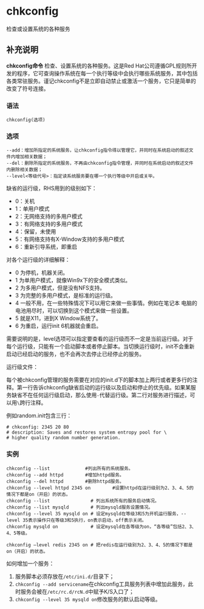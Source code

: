 chkconfig
===

检查或设置系统的各种服务

## 补充说明

**chkconfig命令** 检查、设置系统的各种服务。这是Red Hat公司遵循GPL规则所开发的程序，它可查询操作系统在每一个执行等级中会执行哪些系统服务，其中包括各类常驻服务。谨记chkconfig不是立即自动禁止或激活一个服务，它只是简单的改变了符号连接。

###  语法 

```
chkconfig(选项)
```

###  选项 

```
--add：增加所指定的系统服务，让chkconfig指令得以管理它，并同时在系统启动的叙述文件内增加相关数据；
--del：删除所指定的系统服务，不再由chkconfig指令管理，并同时在系统启动的叙述文件内删除相关数据；
--level<等级代号>：指定读系统服务要在哪一个执行等级中开启或关毕。
```
缺省的运行级，RHS用到的级别如下：

* 0：关机
* 1：单用户模式
* 2：无网络支持的多用户模式
* 3：有网络支持的多用户模式
* 4：保留，未使用
* 5：有网络支持有X-Window支持的多用户模式
* 6：重新引导系统，即重启

对各个运行级的详细解释：

* 0 为停机，机器关闭。
* 1 为单用户模式，就像Win9x下的安全模式类似。
* 2  为多用户模式，但是没有NFS支持。 
* 3  为完整的多用户模式，是标准的运行级。
* 4 一般不用，在一些特殊情况下可以用它来做一些事情。例如在笔记本 电脑的电池用尽时，可以切换到这个模式来做一些设置。
* 5  就是X11，进到X Window系统了。
* 6  为重启，运行init 6机器就会重启。

需要说明的是，level选项可以指定要查看的运行级而不一定是当前运行级。对于每个运行级，只能有一个启动脚本或者停止脚本。当切换运行级时，init不会重新启动已经启动的服务，也不会再次去停止已经停止的服务。

运行级文件：

每个被chkconfig管理的服务需要在对应的init.d下的脚本加上两行或者更多行的注释。第一行告诉chkconfig缺省启动的运行级以及启动和停止的优先级。如果某服务缺省不在任何运行级启动，那么使用`-`代替运行级。第二行对服务进行描述，可以用`\`跨行注释。

例如random.init包含三行：

```
# chkconfig: 2345 20 80
# description: Saves and restores system entropy pool for \
# higher quality random number generation.
```

###  实例 

```
chkconfig --list             #列出所有的系统服务。
chkconfig --add httpd        #增加httpd服务。
chkconfig --del httpd        #删除httpd服务。
chkconfig --level httpd 2345 on        #设置httpd在运行级别为2、3、4、5的情况下都是on（开启）的状态。
chkconfig --list               # 列出系统所有的服务启动情况。
chkconfig --list mysqld        # 列出mysqld服务设置情况。
chkconfig --level 35 mysqld on # 设定mysqld在等级3和5为开机运行服务，--level 35表示操作只在等级3和5执行，on表示启动，off表示关闭。
chkconfig mysqld on            # 设定mysqld在各等级为on，“各等级”包括2、3、4、5等级。

chkconfig –level redis 2345 on # 把redis在运行级别为2、3、4、5的情况下都是on（开启）的状态。
```

如何增加一个服务：

1.  服务脚本必须存放在`/etc/ini.d/`目录下；
2.  `chkconfig --add servicename`在chkconfig工具服务列表中增加此服务，此时服务会被在`/etc/rc.d/rcN.d`中赋予K/S入口了；
3.  `chkconfig --level 35 mysqld on`修改服务的默认启动等级。


<!-- Linux命令行搜索引擎：https://jaywcjlove.github.io/linux-command/ -->
